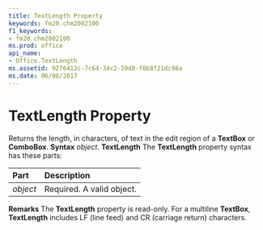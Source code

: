 ```yaml
---
title: TextLength Property
keywords: fm20.chm2002100
f1_keywords:
- fm20.chm2002100
ms.prod: office
api_name:
- Office.TextLength
ms.assetid: 9276412c-7c64-34c2-59d8-f0b8f21dc98a
ms.date: 06/08/2017
---
```



# TextLength Property



Returns the length, in characters, of text in the edit region of a  **TextBox** or **ComboBox**.
 **Syntax**
 _object_. **TextLength**
The  **TextLength** property syntax has these parts:


|**Part**|**Description**|
|:-----|:-----|
| _object_|Required. A valid object.|

 **Remarks**
The  **TextLength** property is read-only. For a multiline **TextBox**, **TextLength** includes LF (line feed) and CR (carriage return) characters.

